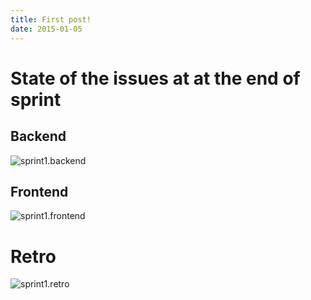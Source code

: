 ```yaml
---
title: First post!
date: 2015-01-05
---
```


# State of the issues at at the end of sprint

## Backend
![sprint1.backend](uploads/cb8f97be249c97177f7fe644c5d6e518/sprint1.backend.png)

## Frontend
![sprint1.frontend](uploads/de4178c3d8c1b7b7fa9374804482f479/sprint1.frontend.png)

# Retro
![sprint1.retro](uploads/c02ea3fd16e41be4b487075d117f993b/sprint1.retro.png)